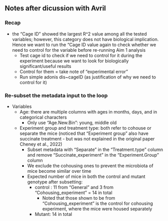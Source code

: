 ## Notes after dicussion with Avril

### Recap
* the “Cage ID” showed the largest R^2 value among all the tested variables; however, this category does not have biological implication. Hence we want to run the “Cage ID value again to check whether we need to control for the variable before re-running Aim 1 analysis
  * Test cage id to check if we need to control for it during the experiment because we want to look for biologically significant/useful results
  * Control for them = take note of “experimental error”
  * Run simple adonis dis~cageID (as justification of why we need to control for it)

### Re-subset the metadata input to the loop
* Variables
  * Age: there are multiple columns with ages in months, days, and in categorical characters
    * Only use “Age.New.Bin”: young, middle old
  * Experiment group and treatment type: both refer to cohouse or separate the mice (noticed that “Experiment group” also have succinate treatment - but was not explained in the original paper Cheney et al., 2022)
    * Subset metadata with “Separate” in the “Treatment.type” column and remove “Succinate_experiment” in the “Experiment.Group” column
    * We exclude the cohousing ones to prevent the microbiota of mice become similar over time
    * Expected number of mice in both the control and mutant genotype after subsetting:
      * control : 11 from “General” and 3 from “Cohousing_experiment” = 14 in total
        * Noted that those shown to be from “Cohousing_experiment” is the control for cohousing experiment, where the mice were housed separately
      * Mutant: 14 in total 
